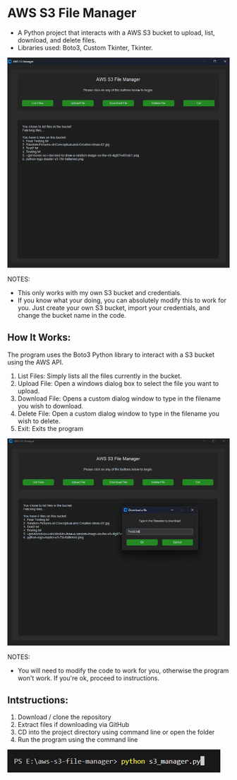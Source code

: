 # AWS S3 File Manager
- A Python project that interacts with a AWS S3 bucket to upload, list, download, and delete files.
- Libraries used: Boto3, Custom Tkinter, Tkinter.

![Screenshot of the app](demo.png)

NOTES:
- This only works with my own S3 bucket and credentials.
- If you know what your doing, you can absolutely modify this to work for you. Just create your own S3 bucket, import your credentials, and change the bucket name in the code.

## How It Works:
The program uses the Boto3 Python library to interact with a S3 bucket using the AWS API.
1) List Files: Simply lists all the files currently in the bucket.
2) Upload File: Open a windows dialog box to select the file you want to upload.
3) Download File: Opens a custom dialog window to type in the filename you wish to download.
4) Delete File: Open a custom dialog window to type in the filename you wish to delete.
5) Exit: Exits the program

![Screenshot of the dialog box](popup.png)

NOTES:
- You will need to modify the code to work for you, otherwise the program won't work. If you're ok, proceed to instructions.

## Intstructions:
1) Download / clone the repository
2) Extract files if downloading via GitHub
3) CD into the project directory using command line or open the folder
4) Run the program using the command line

![How to run the program using the command line](how_to_run.png)